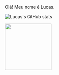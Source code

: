Olá! Meu nome é Lucas. 

 ![Lucas's GitHub stats](https://github-readme-stats.vercel.app/api?username=Downquixote&show_icons=true&theme=radical)
<div>
    <img height="150em" src="https://github-readme-stats.vercel.app/api/top-langs/?username=Downquixote&layout=compact&langs_count=7&theme=github_dark"/> 
</div>
